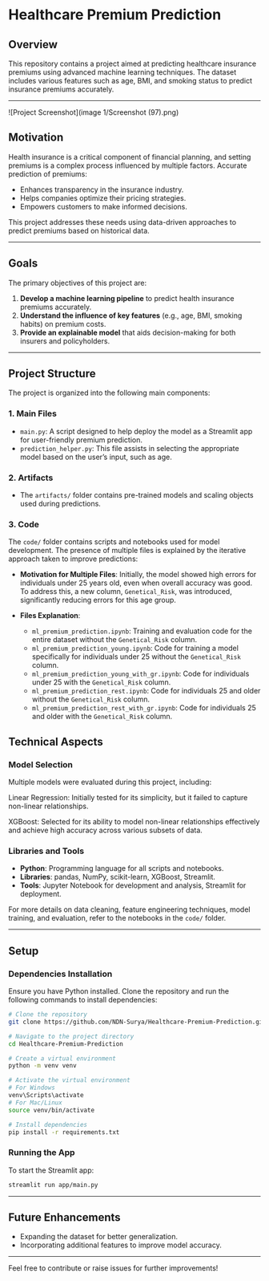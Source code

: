 
# Healthcare Premium Prediction

## Overview
This repository contains a project aimed at predicting healthcare insurance premiums using advanced machine learning techniques. The dataset includes various features such as age, BMI, and smoking status to predict insurance premiums accurately.

---

![Project Screenshot](image 1/Screenshot (97).png)

## Motivation

Health insurance is a critical component of financial planning, and setting premiums is a complex process influenced by multiple factors. Accurate prediction of premiums:

- Enhances transparency in the insurance industry.
- Helps companies optimize their pricing strategies.
- Empowers customers to make informed decisions.

This project addresses these needs using data-driven approaches to predict premiums based on historical data.

---

## Goals

The primary objectives of this project are:

1. **Develop a machine learning pipeline** to predict health insurance premiums accurately.
2. **Understand the influence of key features** (e.g., age, BMI, smoking habits) on premium costs.
3. **Provide an explainable model** that aids decision-making for both insurers and policyholders.

---

## Project Structure
The project is organized into the following main components:

### 1. **Main Files**
- `main.py`: A script designed to help deploy the model as a Streamlit app for user-friendly premium prediction.
- `prediction_helper.py`: This file assists in selecting the appropriate model based on the user’s input, such as age.

### 2. **Artifacts**
- The `artifacts/` folder contains pre-trained models and scaling objects used during predictions.

### 3. **Code**
The `code/` folder contains scripts and notebooks used for model development. The presence of multiple files is explained by the iterative approach taken to improve predictions:

- **Motivation for Multiple Files**: Initially, the model showed high errors for individuals under 25 years old, even when overall accuracy was good. To address this, a new column, `Genetical_Risk`, was introduced, significantly reducing errors for this age group.

- **Files Explanation**:
  - `ml_premium_prediction.ipynb`: Training and evaluation code for the entire dataset without the `Genetical_Risk` column.
  - `ml_premium_prediction_young.ipynb`: Code for training a model specifically for individuals under 25 without the `Genetical_Risk` column.
  - `ml_premium_prediction_young_with_gr.ipynb`: Code for individuals under 25 with the `Genetical_Risk` column.
  - `ml_premium_prediction_rest.ipynb`: Code for individuals 25 and older without the `Genetical_Risk` column.
  - `ml_premium_prediction_rest_with_gr.ipynb`: Code for individuals 25 and older with the `Genetical_Risk` column.

## Technical Aspects

### Model Selection

Multiple models were evaluated during this project, including:

Linear Regression: Initially tested for its simplicity, but it failed to capture non-linear relationships.

XGBoost: Selected for its ability to model non-linear relationships effectively and achieve high accuracy across various subsets of data.

### Libraries and Tools
- **Python**: Programming language for all scripts and notebooks.
- **Libraries**: pandas, NumPy, scikit-learn, XGBoost, Streamlit.
- **Tools**: Jupyter Notebook for development and analysis, Streamlit for deployment.

For more details on data cleaning, feature engineering techniques, model training, and evaluation, refer to the notebooks in the `code/` folder.

---

## Setup

### Dependencies Installation
Ensure you have Python installed. Clone the repository and run the following commands to install dependencies:

```bash
# Clone the repository
git clone https://github.com/NDN-Surya/Healthcare-Premium-Prediction.git

# Navigate to the project directory
cd Healthcare-Premium-Prediction

# Create a virtual environment
python -m venv venv

# Activate the virtual environment
# For Windows
venv\Scripts\activate
# For Mac/Linux
source venv/bin/activate

# Install dependencies
pip install -r requirements.txt
```

### Running the App
To start the Streamlit app:

```bash
streamlit run app/main.py
```

---

## Future Enhancements
- Expanding the dataset for better generalization.
- Incorporating additional features to improve model accuracy.

---

Feel free to contribute or raise issues for further improvements!



